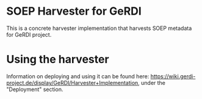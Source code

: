 # SOEP Harvester for GeRDI
This is a concrete harvester implementation that harvests SOEP metadata for GeRDI project.

# Using the harvester
Information on deploying and using it can be found here: https://wiki.gerdi-project.de/display/GeRDI/Harvester+Implementation,
under the "Deployment" section.